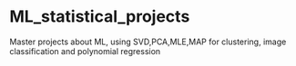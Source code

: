 # ML_statistical_projects
Master projects about ML, using SVD,PCA,MLE,MAP for clustering, image classification and polynomial regression
